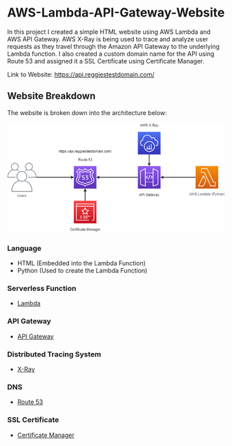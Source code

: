 # AWS-Lambda-API-Gateway-Website
In this project I created a simple HTML website using AWS Lambda and AWS API Gateway. AWS X-Ray is being used to trace and analyze user requests as they travel through the Amazon API Gateway to the underlying Lambda function. I also created a custom domain name for the API using Route 53 and assigned it a SSL Certificate using Certificate Manager.

Link to Website: https://api.reggiestestdomain.com/

## Website Breakdown

The website is broken down into the architecture below:

![lambda](https://github.com/rjones18/Images/blob/main/API%20Project.drawio.png)

### Language 

- HTML (Embedded into the Lambda Function) 
- Python (Used to create the Lambda Function)


### Serverless Function

- [Lambda](https://aws.amazon.com/lambda/)


### API Gateway

- [API Gateway](https://aws.amazon.com/api-gateway/)


### Distributed Tracing System

- [X-Ray](https://aws.amazon.com/xray/)


### DNS

- [Route 53](https://aws.amazon.com/route53/)

### SSL Certificate

- [Certificate Manager](https://aws.amazon.com/certificate-manager/)

